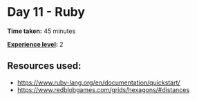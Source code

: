 # Day 11 - Ruby

**Time taken:** 45 minutes

**[Experience level](https://github.com/bo0tzz/Advent-of-Code-2017/blob/master/README.md#experience-levels):** 2

## Resources used:

* https://www.ruby-lang.org/en/documentation/quickstart/
* https://www.redblobgames.com/grids/hexagons/#distances
